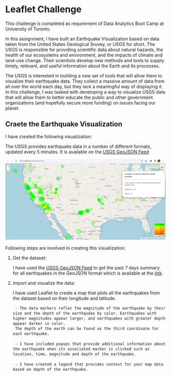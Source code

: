 # Leaflet Challenge

This challenge is completed as requirement of Data Analytics Boot Camp at University of Toronto.

In this assignment, I have built an Earthquake Visualization based on data taken from the United States Geological Sruvey, or USGS for short. The USGS is responsible for providing scientific data about natural hazards, the health of our ecosystems and environment, and the impacts of climate and land-use change. Their scientists develop new methods and tools to supply timely, relevant, and useful information about the Earth and its processes.

The USGS is interested in building a new set of tools that will allow them to visualize their earthquake data. They collect a massive amount of data from all over the world each day, but they lack a meaningful way of displaying it. In this challenge, I was tasked with developing a way to visualize USGS data that will allow them to better educate the public and other government organizations (and hopefully secure more funding) on issues facing our planet.


## Craete the Earthquake Visualization

I have created the following visualization:



The USGS provides earthquake data in a number of different formats, updated every 5 minutes. It is available on the [USGS GeoJSON Feed](https://earthquake.usgs.gov/earthquakes/feed/v1.0/geojson.php)

![Earthquake Visualization](Leaflet-Part-1/Images/Image1.PNG)

Following steps are involved in creating this visualization:

1. Get the dataset:

    I have used the [USGS GeoJSON Feed](https://earthquake.usgs.gov/earthquakes/feed/v1.0/geojson.php) to get the past 7 days summary for all earthquakes in the GeoJSON format which is available at the [link](https://earthquake.usgs.gov/earthquakes/feed/v1.0/summary/all_week.geojson).

2. Import and visualize the data:

    I have used Leaflet to create a map that plots all the earthquakes from the dataset based on their longitude and latitude.

        - The data markers reflec the magnitude of the earthquake by their size and the depth of the earthquake by color. Earthquakes with higher magnitudes appear larger, and earthquakes with greater depth appear darker in color.
        The depth of the earth can be found as the third coordinate for each earthquake.

        - I have included popups that provide additional information about the earthquake when its associated marker is clicked such as location, time, magnitude and depth of the earthquake.

        - I have created a legend that provides context for your map data based on depth of the earthquake.
